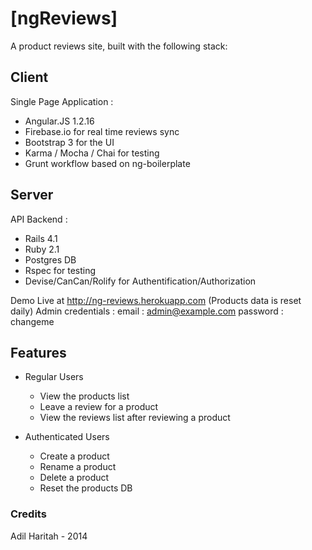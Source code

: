 # [ngReviews]

A product reviews site, built with the following stack:

## Client
Single Page Application :
- Angular.JS 1.2.16 
- Firebase.io for real time reviews sync
- Bootstrap 3 for the UI
- Karma / Mocha / Chai for testing
- Grunt workflow based on ng-boilerplate

## Server 
API Backend :
- Rails 4.1
- Ruby 2.1
- Postgres DB
- Rspec for testing
- Devise/CanCan/Rolify for Authentification/Authorization

Demo Live at http://ng-reviews.herokuapp.com (Products data is reset daily)
Admin credentials :
email : admin@example.com
password : changeme

## Features
- Regular Users
    - View the products list
    - Leave a review for a product
    - View the reviews list after reviewing a product    
    
- Authenticated Users
    - Create a product
    - Rename a product
    - Delete a product
    - Reset the products DB

### Credits
Adil Haritah - 2014